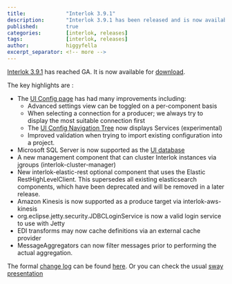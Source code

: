```yaml
---
title:             "Interlok 3.9.1"
description:       "Interlok 3.9.1 has been released and is now available for download."
published:         true
categories:        [interlok, releases]
tags:              [interlok, releases]
author:            higgyfella
excerpt_separator: <!-- more -->
---
```


[Interlok 3.9.1](https://development.adaptris.net/installers/Interlok/3.9.1/) has reached GA. It is now available for [download](https://development.adaptris.net/installers/Interlok/3.9.1/).

<!-- more -->

The key highlights are : 
* The [UI Config page](http://interlok.adaptris.net/interlok-docs/ui-config.html) has had many improvements including:
    * Advanced settings view can be toggled on a per-component basis
    * When selecting a connection for a producer; we always try to display the most suitable connection first
    * The [UI Config Navigation Tree](http://interlok.adaptris.net/interlok-docs/ui-config-navigation-tree.html) now displays Services (experimental)
    * Improved validation when trying to import existing configuration into a project.
* Microsoft SQL Server is now supported as the [UI database](http://interlok.adaptris.net/interlok-docs/ui-switch-db.html#ms-sqlserver-configuration)
* A new management component that can cluster Interlok instances via jgroups (interlok-cluster-manager)
* New interlok-elastic-rest optional component that uses the Elastic RestHighLevelClient. This supersedes all existing elasticsearch components, which have been deprecated and will be removed in a later release.
* Amazon Kinesis is now supported as a produce target via interlok-aws-kinesis
* org.eclipse.jetty.security.JDBCLoginService is now a valid login service to use with Jetty
* EDI transforms may now cache definitions via an external cache provider
* MessageAggregators can now filter messages prior to performing the actual aggregation. 

The formal [change log](https://interlok.adaptris.net/interlok-docs/changelog.html) can be found [here](https://interlok.adaptris.net/interlok-docs/changelog.html). 
Or you can check the usual [sway presentation](https://sway.office.com/7qFLKMbRio7pAPXQ)
